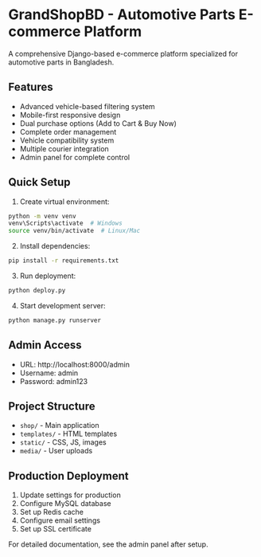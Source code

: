 # GrandShopBD - Automotive Parts E-commerce Platform

A comprehensive Django-based e-commerce platform specialized for automotive parts in Bangladesh.

## Features

- Advanced vehicle-based filtering system
- Mobile-first responsive design
- Dual purchase options (Add to Cart & Buy Now)
- Complete order management
- Vehicle compatibility system
- Multiple courier integration
- Admin panel for complete control

## Quick Setup

1. Create virtual environment:
```bash
python -m venv venv
venv\Scripts\activate  # Windows
source venv/bin/activate  # Linux/Mac
```

2. Install dependencies:
```bash
pip install -r requirements.txt
```

3. Run deployment:
```bash
python deploy.py
```

4. Start development server:
```bash
python manage.py runserver
```

## Admin Access

- URL: http://localhost:8000/admin
- Username: admin
- Password: admin123

## Project Structure

- `shop/` - Main application
- `templates/` - HTML templates
- `static/` - CSS, JS, images
- `media/` - User uploads

## Production Deployment

1. Update settings for production
2. Configure MySQL database
3. Set up Redis cache
4. Configure email settings
5. Set up SSL certificate

For detailed documentation, see the admin panel after setup.
